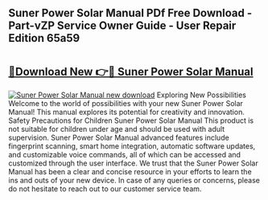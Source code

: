 ## Suner Power Solar Manual PDf Free Download - Part-vZP Service Owner Guide - User Repair Edition 65a59

# <h2><a href="http://bc4567.oget.top/?id=Suner+Power+Solar+Manual">🔗Download New 👉🔴 Suner Power Solar Manual</a></h2>

[![Suner Power Solar Manual new download](https://i.imgur.com/5g1atiW.png)](http://bc4567.oget.top/?id=Suner+Power+Solar+Manual)
Exploring New Possibilities Welcome to the world of possibilities with your new Suner Power Solar Manual! This manual explores its potential for creativity and innovation. Safety Precautions for Children Suner Power Solar Manual This product is not suitable for children under age and should be used with adult supervision. Suner Power Solar Manual advanced features include fingerprint scanning, smart home integration, automatic software updates, and customizable voice commands, all of which can be accessed and customized through the user interface. We trust that the Suner Power Solar Manual has been a clear and concise resource in your efforts to learn the ins and outs of your new device. In case of any queries or concerns, please do not hesitate to reach out to our customer service team.
